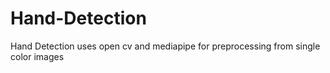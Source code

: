 # Hand-Detection
Hand Detection uses open cv and mediapipe for preprocessing from single color images
